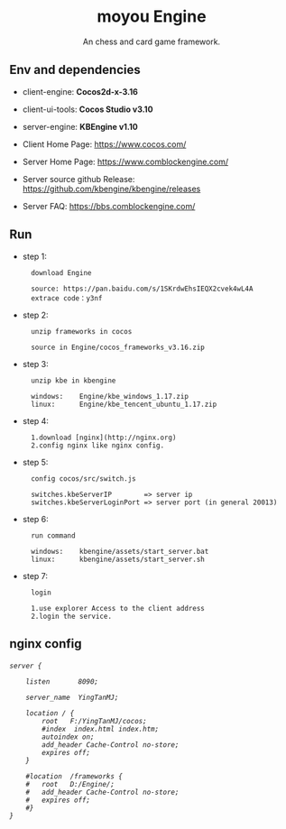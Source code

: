 <h1 align="center">moyou Engine</h1>

<div align="center">
An chess and card game framework.
</div>

## Env and dependencies

- client-engine:	**Cocos2d-x-3.16**
- client-ui-tools:	**Cocos Studio v3.10**
- server-engine:	**KBEngine v1.10**


- Client Home Page: https://www.cocos.com/
- Server Home Page: https://www.comblockengine.com/
- Server source github Release: https://github.com/kbengine/kbengine/releases
- Server FAQ: https://bbs.comblockengine.com/

## Run

- step 1: 

		download Engine
		
		source:	https://pan.baidu.com/s/1SKrdwEhsIEQX2cvek4wL4A   
		extrace code：y3nf
- step 2: 
		
		unzip frameworks in cocos
		
		source in Engine/cocos_frameworks_v3.16.zip
- step 3:

		unzip kbe in kbengine

		windows: 	Engine/kbe_windows_1.17.zip
		linux: 		Engine/kbe_tencent_ubuntu_1.17.zip
- step 4: 

		1.download [nginx](http://nginx.org)
		2.config nginx like nginx config.
- step 5: 

		config cocos/src/switch.js

		switches.kbeServerIP 		=> server ip 
		switches.kbeServerLoginPort => server port (in general 20013)
- step 6: 
		
		run command
		
		windows:	kbengine/assets/start_server.bat
		linux:		kbengine/assets/start_server.sh
- step 7:
		
		login
		
		1.use explorer Access to the client address 
		2.login the service.

## nginx config
<h6>

	server {
	
		listen       8090;
		
		server_name  YingTanMJ;
		
		location / {
			root   F:/YingTanMJ/cocos;
			#index  index.html index.htm;
			autoindex on;
			add_header Cache-Control no-store;
			expires off;
		}
		
		#location  /frameworks {
		#   root   D:/Engine/;
		#   add_header Cache-Control no-store;
		#   expires off;
		#}
	}
	
</h6>